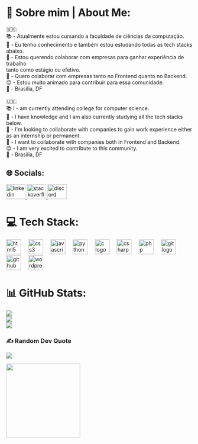 # 👤 Sobre mim | About Me:
🇧🇷:<br>📚 - Atualmente estou cursando a faculdade de ciências da computação.<br>🏫 - Eu tenho conhecimento e também estou estudando todas as tech stacks abaixo. <br>🏢 - Estou querendo colaborar com empresas para ganhar experiência de trabalho<br>tanto como estágio ou efetivo.<br>📁 - Quero colaborar com empresas tanto no Frontend quanto no Backend.<br>😊 - Estou muito animado para contribuir para essa comunidade.<br>📍 - Brasília, DF<br><br> 🇺🇸: <br>📚 I - am currently attending college for computer science.<br>🏫 - I have knowledge and I am also currently studying all the tech stacks below. <br>🏢 - I'm looking to collaborate with companies to gain work experience either as an internship or permanent.<br>📁 - I want to collaborate with companies both in Frontend and Backend.<br>😊 - I am very excited to contribute to this community.<br>📍 - Brasília, DF

## 🌐 Socials:
<div align="left">
  <a href="https://linkedin.com/in/raphaellins6"> <img src="https://raw.githubusercontent.com/maurodesouza/profile-readme-generator/master/src/assets/icons/social/linkedin/default.svg" width="52" height="40" alt="linkedin logo"  /> </a>
  <a href="https://stackoverflow.com/users/20550665"> <img src="https://raw.githubusercontent.com/maurodesouza/profile-readme-generator/master/src/assets/icons/social/stackoverflow/default.svg" width="52" height="40" alt="stackoverflow logo"  /> </a>
  <a href="https://linkedin.com/in/raphaellins6">  <img src="https://raw.githubusercontent.com/maurodesouza/profile-readme-generator/master/src/assets/icons/social/discord/default.svg" width="52" height="40" alt="discord logo"  /> </a>
</div>

# 💻 Tech Stack:
<div align="left">
  <img src="https://cdn.jsdelivr.net/gh/devicons/devicon/icons/html5/html5-original.svg" height="40" alt="html5 logo"  />
  <img width="12" />
  <img src="https://cdn.jsdelivr.net/gh/devicons/devicon/icons/css3/css3-original.svg" height="40" alt="css3 logo"  />
  <img width="12" />
  <img src="https://cdn.jsdelivr.net/gh/devicons/devicon/icons/javascript/javascript-original.svg" height="40" alt="javascript logo"  />
  <img width="12" />
  <img src="https://cdn.jsdelivr.net/gh/devicons/devicon/icons/python/python-original.svg" height="40" alt="python logo"  />
  <img width="12" />
  <img src="https://cdn.jsdelivr.net/gh/devicons/devicon/icons/c/c-original.svg" height="40" alt="c logo"  />
  <img width="12" />
  <img src="https://cdn.jsdelivr.net/gh/devicons/devicon/icons/csharp/csharp-original.svg" height="40" alt="csharp logo"  />
  <img width="12" />
  <img src="https://cdn.jsdelivr.net/gh/devicons/devicon/icons/php/php-original.svg" height="40" alt="php logo"  />
  <img width="12" />
  <img src="https://cdn.jsdelivr.net/gh/devicons/devicon/icons/git/git-original.svg" height="40" alt="git logo"  />
  <img width="12" />
  <img src="https://cdn.jsdelivr.net/gh/devicons/devicon/icons/github/github-original.svg" height="40" alt="github logo"  />
  <img width="12" />
  <img src="https://cdn.jsdelivr.net/gh/devicons/devicon/icons/wordpress/wordpress-original.svg" height="40" alt="wordpress logo"  />
</div>

# 📊 GitHub Stats:
![](https://github-readme-stats.vercel.app/api?username=RaphaelLins6&theme=gruvbox&hide_border=true&include_all_commits=true&count_private=true)<br/>
![](https://github-readme-streak-stats.herokuapp.com/?user=RaphaelLins6&theme=gruvbox&hide_border=true)<br/>
![](https://github-readme-stats.vercel.app/api/top-langs/?username=RaphaelLins6&theme=gruvbox&hide_border=true&include_all_commits=true&count_private=true&layout=compact)

### ✍️ Random Dev Quote
![](https://quotes-github-readme.vercel.app/api?type=vetical&theme=gruvbox)

<div align="left">
  <img align="left" height="200" src="https://i.giphy.com/media/v1.Y2lkPTc5MGI3NjExaGo1bnJ0MXZ4MGFvNTB4NjBrMmcyeWZmY3dhamxlNjByMjQzanZheSZlcD12MV9pbnRlcm5hbF9naWZfYnlfaWQmY3Q9Zw/NTMgE8owWM0q7iTKzx/giphy.gif"  />
</div>
